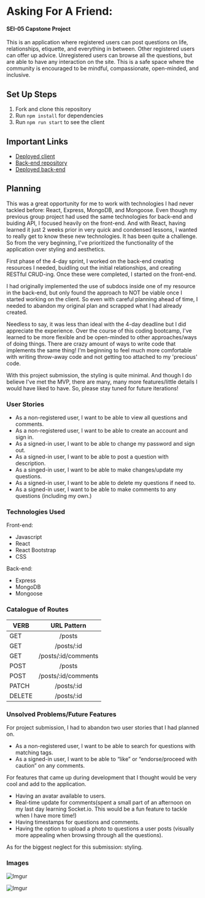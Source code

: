 # Asking For A Friend:

#### SEI-05 Capstone Project

This is an application where registered users can post questions on life, relationships, etiquette, and everything in between. Other registered users can offer up advice. Unregistered users can browse all the questions, but are able to have any interaction on the site. This is a safe space where the community is encouraged to be mindful, compassionate, open-minded, and inclusive.

## Set Up Steps

1. Fork and clone this repository
2. Run `npm install` for dependencies
3. Run `npm run start` to see the client

## Important Links

* [Deployed client](https://yingsongsana.github.io/asking-for-a-friend-client/#/)
* [Back-end repository](https://github.com/yingsongsana/capstone-api)
* [Deployed back-end](https://boiling-island-25130.herokuapp.com/)

## Planning

This was a great opportunity for me to work with technologies I had never tackled before: React, Express, MongoDB, and Mongoose. Even though my previous group project had used the same technologies for back-end and buiding API, I focused heavily on the front-end. And with React, having learned it just 2 weeks prior in very quick and condensed lessons, I wanted to really get to know these new technologies. It has been quite a challenge. So from the very beginning, I've prioritized the functionality of the application over styling and aesthetics.

First phase of the 4-day sprint, I worked on the back-end creating resources I needed, buidling out the initial relationships, and creating RESTful CRUD-ing. Once these were completed, I started on the front-end.

I had originally implemented the use of subdocs inside one of my resource in the back-end, but only found the approach to NOT be viable once I started working on the client. So even with careful planning ahead of time, I needed to abandon my original plan and scrapped what I had already created.

Needless to say, it was less than ideal with the 4-day deadline but I did appreciate the experience. Over the course of this coding bootcamp, I've learned to be more flexible and be open-minded to other approaches/ways of doing things. There are crazy amount of ways to write code that implements the same thing! I'm beginning to feel much more comfortable with writing throw-away code and not getting too attached to my 'precious' code.

With this project submission, the styling is quite minimal. And though I do believe I've met the MVP, there are many, many more features/little details I would have liked to have. So, please stay tuned for future iterations!

### User Stories
* As a non-registered user, I want to be able to view all questions and comments.
* As a non-registered user, I want to be able to create an account and sign in.
* As a signed-in user, I want to be able to change my password and sign out.
* As a signed-in user, I want to be able to post a question with description.
* As a singed-in user, I want to be able to make changes/update my questions.
* As a signed-in user, I want to be able to delete my questions if need to.
* As a signed-in user, I want to be able to make comments to any questions (including my own.)

### Technologies Used

Front-end:
* Javascript
* React
* React Bootstrap
* CSS

Back-end:
* Express
* MongoDB
* Mongoose

### Catalogue of Routes
| VERB | URL Pattern         |
|------| :------------------:|
|GET   | /posts              |
|GET   | /posts/:id          |
|GET   | /posts/:id/comments |
|POST  | /posts              |
|POST  | /posts/:id/comments |
|PATCH | /posts/:id          |
|DELETE| /posts/:id          |

### Unsolved Problems/Future Features

For project submission, I had to abandon two user stories that I had planned on.

* As a non-registered user, I want to be able to search for questions with matching tags.
* As a signed-in user, I want to be able to “like” or “endorse/proceed with caution” on any comments.

For features that came up during development that I thought would be very cool and add to the application.

* Having an avatar available to users.
* Real-time update for comments(spent a small part of an afternoon on my last day learning Socket.io. This would be a fun feature to tackle when I have more time!)
* Having timestamps for questions and comments.
* Having the option to upload a photo to questions a user posts (visually more appealing when browsing through all the questions).

As for the biggest neglect for this submission: styling.

### Images

![Imgur](https://i.imgur.com/gzgLgWX.png)


![Imgur](https://i.imgur.com/vEZkS6n.png)
